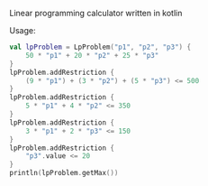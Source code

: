 Linear programming calculator written in kotlin

Usage:
```kotlin
val lpProblem = LpProblem("p1", "p2", "p3") {
    50 * "p1" + 20 * "p2" + 25 * "p3"
}
lpProblem.addRestriction {
    (9 * "p1") + (3 * "p2") + (5 * "p3") <= 500
}
lpProblem.addRestriction {
    5 * "p1" + 4 * "p2" <= 350
}
lpProblem.addRestriction {
    3 * "p1" + 2 * "p3" <= 150
}
lpProblem.addRestriction {
    "p3".value <= 20
}
println(lpProblem.getMax())
```
